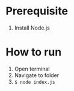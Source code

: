 # Prerequisite
1. Install Node.js

# How to run
1. Open terminal
2. Navigate to folder
3. `$ node index.js`